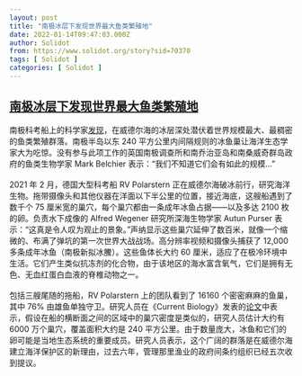```yaml
---
layout: post
title: "南极冰层下发现世界最大鱼类繁殖地"
date: 2022-01-14T09:47:03.000Z
author: Solidot
from: https://www.solidot.org/story?sid=70370
tags: [ Solidot ]
categories: [ Solidot ]
---
```

<!--1642153623000-->
[南极冰层下发现世界最大鱼类繁殖地](https://www.solidot.org/story?sid=70370)
------

<div>
南极科考船上的科学家<a href="https://www.science.org/content/article/world-s-largest-fish-breeding-grounds-found-under-antarctic-ice">发现</a>，在威德尔海的冰层深处潜伏着世界规模最大、最稠密的鱼类繁殖群落。南极半岛以东 240 平方公里内间隔规则的冰鱼巢让海洋生态学家大为吃惊。没有参与此项工作的英国南极调查所和南乔治亚岛和南桑威奇群岛政府的鱼类生物学家 Mark Belchier 表示：“我们不知道它们会有如此的规模...”<br><br>2021 年 2 月，德国大型科考船 RV Polarstern 正在威德尔海破冰前行，研究海洋生物。拖带摄像头和其他仪器在洋面以下半公里的位置，接近海底，这艘船遇到了数千个 75 厘米宽的巢穴，每个巢穴都由一条成年冰鱼占据——以及多达 2100 枚的卵。负责水下成像的 Alfred Wegener 研究所深海生物学家 Autun Purser 表示：“这真是令人叹为观止的景象。”声纳显示这些巢穴延伸了数百米，就像一个缩微的、布满了弹坑的第一次世界大战战场。高分辨率视频和摄像头捕获了 12,000 多条成年冰鱼（南极新拟冰鰧）。这些鱼体长大约 60 厘米，适应了在极冷环境中生活。它们产生类似抗冻剂的化合物，由于该地区的海水富含氧气，它们是拥有无色、无血红蛋白血液的脊椎动物之一。<br><br>包括三艘尾随的拖船，RV Polarstern 上的团队看到了 16160 个密密麻麻的鱼巢，其中 76% 由雄鱼单独守卫。研究人员在《Current Biology》发表的<a href="https://www.cell.com/current-biology/fulltext/S0960-9822(21)01698-5" target="_blank">论文</a>中表示，假设在船的横断面之间的区域中的巢穴密度是类似的，研究人员估计大约有 6000 万个巢穴，覆盖面积大约是 240 平方公里。由于数量庞大，冰鱼和它们的卵可能是当地生态系统的重要成员。研究人员表示，这个广阔的群落是在威德尔海建立海洋保护区的新理由，过去六年，管理那里渔业的政府间条约组织已经五次收到提议。
</div>
